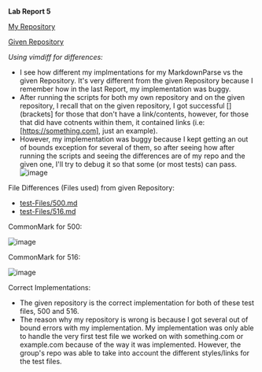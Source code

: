 **Lab Report 5**

[My Repository](https://github.com/evprado849/markdown-parser)

[Given Repository](https://github.com/nidhidhamnani/markdown-parser)


_Using vimdiff for differences:_
* I see how different my implmentations for my MarkdownParse vs the given Repository. It's very different from the given Repository because I remember how in the last Report, my implementation was buggy.
* After running the scripts for both my own repository and on the given repository, I recall that on the given repository, I got successful [] (brackets] for those that don't have a link/contents, however, for those that did have cotnents within them, it contained links (i.e: [https://something.com], just an example).
* However, my implementation was buggy because I kept getting an out of bounds exception for several of them, so after seeing how after running the scripts and seeing the differences are of my repo and the given one, I'll try to debug it so that some (or most tests) can pass.
![image](https://user-images.githubusercontent.com/103149284/171511747-b327c214-e6df-4ef9-b900-8567301b755f.png)

File Differences (Files used) from given Repository:
* [test-Files/500.md](https://github.com/nidhidhamnani/markdown-parser/blob/main/test-files/500.md)
* [test-Files/516.md](https://github.com/nidhidhamnani/markdown-parser/blob/main/test-files/516.md)

CommonMark for 500:

![image](https://user-images.githubusercontent.com/103149284/172223047-eb30ccc0-986b-4ca3-ae8b-413acc9adbc0.png)

CommonMark for 516:

![image](https://user-images.githubusercontent.com/103149284/172223150-56d0e01b-8638-473f-97fb-65f3c1306f3f.png)


Correct Implementations:
* The given repository is the correct implementation for both of these test files, 500 and 516.
* The reason why my repository is wrong is because I got several out of bound errors with my implementation. My implementation was only able to handle the very first test file we worked on with something.com or example.com because of the way it was implemented. However, the group's repo was able to take into account the different styles/links for the test files.
